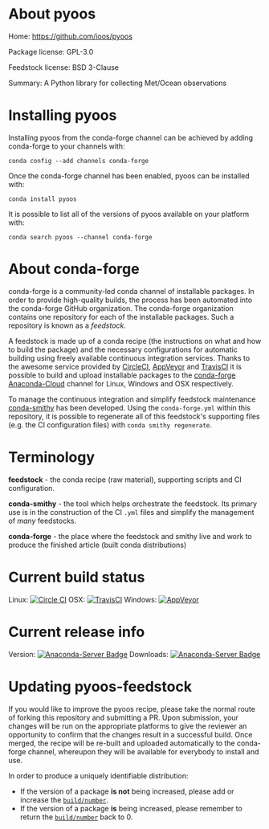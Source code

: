 About pyoos
===========

Home: https://github.com/ioos/pyoos

Package license: GPL-3.0

Feedstock license: BSD 3-Clause

Summary: A Python library for collecting Met/Ocean observations



Installing pyoos
================

Installing pyoos from the conda-forge channel can be achieved by adding conda-forge to your channels with:

```
conda config --add channels conda-forge
```

Once the conda-forge channel has been enabled, pyoos can be installed with:

```
conda install pyoos
```

It is possible to list all of the versions of pyoos available on your platform with:

```
conda search pyoos --channel conda-forge
```


About conda-forge
=================

conda-forge is a community-led conda channel of installable packages.
In order to provide high-quality builds, the process has been automated into the
conda-forge GitHub organization. The conda-forge organization contains one repository 
for each of the installable packages. Such a repository is known as a *feedstock*.

A feedstock is made up of a conda recipe (the instructions on what and how to build
the package) and the necessary configurations for automatic building using freely
available continuous integration services. Thanks to the awesome service provided by
[CircleCI](https://circleci.com/), [AppVeyor](http://www.appveyor.com/)
and [TravisCI](https://travis-ci.org/) it is possible to build and upload installable
packages to the [conda-forge](https://anaconda.org/conda-forge)
[Anaconda-Cloud](http://docs.anaconda.org/) channel for Linux, Windows and OSX respectively.

To manage the continuous integration and simplify feedstock maintenance
[conda-smithy](http://github.com/conda-forge/conda-smithy) has been developed.
Using the ``conda-forge.yml`` within this repository, it is possible to regenerate all of
this feedstock's supporting files (e.g. the CI configuration files) with ``conda smithy regenerate``.


Terminology
===========

**feedstock** - the conda recipe (raw material), supporting scripts and CI configuration.

**conda-smithy** - the tool which helps orchestrate the feedstock.
                   Its primary use is in the construction of the CI ``.yml`` files
                   and simplify the management of *many* feedstocks.

**conda-forge** - the place where the feedstock and smithy live and work to
                  produce the finished article (built conda distributions)

Current build status
====================

Linux: [![Circle CI](https://circleci.com/gh/conda-forge/pyoos-feedstock.svg?style=svg)](https://circleci.com/gh/conda-forge/pyoos-feedstock)
OSX: [![TravisCI](https://travis-ci.org/conda-forge/pyoos-feedstock.svg?branch=master)](https://travis-ci.org/conda-forge/pyoos-feedstock) 
Windows: [![AppVeyor](https://ci.appveyor.com/api/projects/status/github/conda-forge/pyoos-feedstock?svg=True)](https://ci.appveyor.com/project/conda-forge/pyoos-feedstock/branch/master)

Current release info
====================
Version: [![Anaconda-Server Badge](https://anaconda.org/conda-forge/pyoos/badges/version.svg)](https://anaconda.org/conda-forge/pyoos)
Downloads: [![Anaconda-Server Badge](https://anaconda.org/conda-forge/pyoos/badges/downloads.svg)](https://anaconda.org/conda-forge/pyoos)


Updating pyoos-feedstock
========================

If you would like to improve the pyoos recipe, please take the normal
route of forking this repository and submitting a PR. Upon submission, your changes will
be run on the appropriate platforms to give the reviewer an opportunity to confirm that the
changes result in a successful build. Once merged, the recipe will be re-built and uploaded
automatically to the conda-forge channel, whereupon they will be available for everybody to
install and use.

In order to produce a uniquely identifiable distribution:
 * If the version of a package **is not** being increased, please add or increase
   the [``build/number``](http://conda.pydata.org/docs/building/meta-yaml.html#build-number-and-string). 
 * If the version of a package **is** being increased, please remember to return
   the [``build/number``](http://conda.pydata.org/docs/building/meta-yaml.html#build-number-and-string)
   back to 0.
